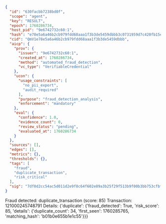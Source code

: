```json
{
  "id": "630facbb7238bd0f",
  "scope": "agent",
  "key": "RESULT",
  "epoch": 1760286734,
  "host_pid": "9e6742732c60:1",
  "hash": "e78e5a6a46b2cb979fdd68aaa1f3b3de5459dbbb3c0731959d7c420fb15e8643",
  "cid": "QmV1e78e5a6a46b2cb979fdd68aaa1f3b3de5459dbbb",
  "aicp": {
    "prov": {
      "issuer": "9e6742732c60:1",
      "created_at": 1760286734,
      "method": "automated_fraud_detection",
      "vc_type": "VerifiableCredential"
    },
    "ucon": {
      "usage_constraints": [
        "no_pii_export",
        "audit_required"
      ],
      "purpose": "fraud_detection_analysis",
      "enforcement": "mandatory"
    },
    "eval": {
      "confidence": 1.0,
      "evidence_count": 0,
      "review_status": "pending",
      "evaluated_at": 1760286734
    }
  },
  "sources": [],
  "edges": [],
  "metrics": {},
  "thresholds": {},
  "tags": [
    "fraud",
    "duplicate_transaction",
    "risk_critical"
  ],
  "sig": "7df0d2cc54ac5d011d2e9f8c64f602e89a3b25f29f513b9f00b3bb753cfbfc6d"
}
```

Fraud detected: duplicate_transaction (score: 85)
Transaction: 121000245748791
Details: {'duplicate': {'fraud_detected': True, 'risk_score': 85, 'details': {'duplicate_count': 34, 'first_seen': 1760285765, 'matching_hash': 'b01b0e655b1e1c55'}}}